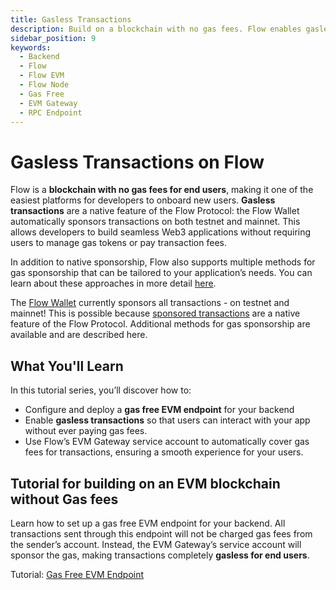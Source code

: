 ```yaml
---
title: Gasless Transactions
description: Build on a blockchain with no gas fees. Flow enables gasless transactions natively, letting developers build apps without user transaction costs.
sidebar_position: 9
keywords:
  - Backend
  - Flow
  - Flow EVM
  - Flow Node
  - Gas Free
  - EVM Gateway
  - RPC Endpoint
---
```


# Gasless Transactions on Flow

Flow is a **blockchain with no gas fees for end users**, making it one of the easiest platforms for developers to onboard new users. **Gasless transactions** are a native feature of the Flow Protocol: the Flow Wallet automatically sponsors transactions on both testnet and mainnet. This allows developers to build seamless Web3 applications without requiring users to manage gas tokens or pay transaction fees.

In addition to native sponsorship, Flow also supports multiple methods for gas sponsorship that can be tailored to your application’s needs. You can learn about these approaches in more detail [here].

The [Flow Wallet] currently sponsors all transactions - on testnet and mainnet! This is possible because [sponsored transactions] are a native feature of the Flow Protocol. Additional methods for gas sponsorship are available and are described here.

## What You'll Learn

In this tutorial series, you’ll discover how to:

- Configure and deploy a **gas free EVM endpoint** for your backend
- Enable **gasless transactions** so that users can interact with your app without ever paying gas fees.
- Use Flow’s EVM Gateway service account to automatically cover gas fees for transactions, ensuring a smooth experience for your users.


## Tutorial for building on an EVM blockchain without Gas fees

Learn how to set up a gas free EVM endpoint for your backend. All transactions sent through this endpoint will not be charged gas fees from the sender’s account. Instead, the EVM Gateway’s service account will sponsor the gas, making transactions completely **gasless for end users**.

Tutorial: [Gas Free EVM Endpoint] 

[Flow Wallet]: https://wallet.flow.com/
[sponsored transactions]: ../../build/cadence/advanced-concepts/account-abstraction#sponsored-transactions
[Gas Free EVM Endpoint]: ./gas-free-evm-endpoint.md
[here]: https://developers.flow.com/build/cadence/advanced-concepts/account-abstraction#sponsored-transactions